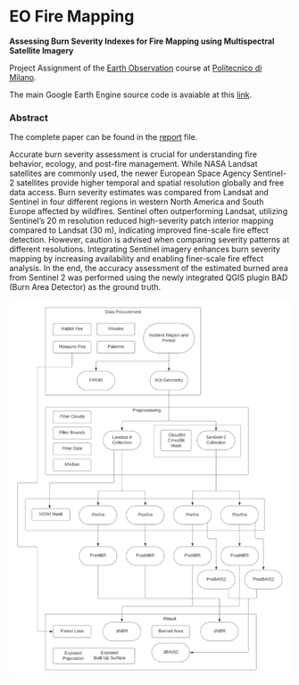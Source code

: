 # EO Fire Mapping
**Assessing Burn Severity Indexes for Fire Mapping using Multispectral Satellite Imagery**

Project Assignment of the [Earth Observation](https://www11.ceda.polimi.it/schedaincarico/schedaincarico/controller/scheda_pubblica/SchedaPublic.do?&evn_default=evento&c_classe=789438&polij_device_category=DESKTOP&__pj0=0&__pj1=196a64c2792be22b7b598fedd1518680) course at [Politecnico di Milano](https://www.polimi.it/).

The main Google Earth Engine source code is avaiable at this [link](https://code.earthengine.google.com/65bc6c647f8e190d937a00684d3d32ad).

### Abstract
The complete paper can be found in the [report](https://github.com/carls31/eo-fire-mapping/blob/main/EO_report_10601118.pdf) file.

Accurate burn severity assessment is crucial for understanding fire behavior, ecology, and post-fire management. While NASA
Landsat satellites are commonly used, the newer European Space Agency Sentinel-2 satellites provide higher temporal and spatial
resolution globally and free data access. Burn severity estimates was compared from Landsat and Sentinel in four different regions
in western North America and South Europe affected by wildfires. Sentinel often outperforming Landsat, utilizing Sentinel’s 20
m resolution reduced high-severity patch interior mapping compared to Landsat (30 m), indicating improved fine-scale fire effect
detection. However, caution is advised when comparing severity patterns at different resolutions. Integrating Sentinel imagery
enhances burn severity mapping by increasing availability and enabling finer-scale fire effect analysis. In the end, the accuracy
assessment of the estimated burned area from Sentinel 2 was performed using the newly integrated QGIS plugin BAD (Burn Area
Detector) as the ground truth.

![What is this](gee_workflow.png)
